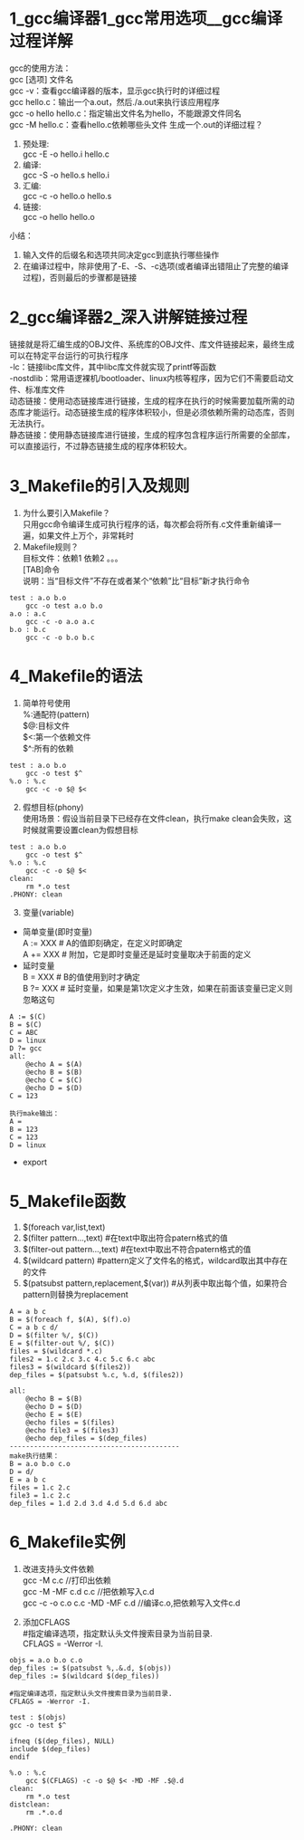 # 1_gcc编译器1_gcc常用选项__gcc编译过程详解  
gcc的使用方法：  
gcc [选项]  文件名  
gcc -v：查看gcc编译器的版本，显示gcc执行时的详细过程  
gcc hello.c：输出一个a.out，然后./a.out来执行该应用程序  
gcc -o hello hello.c：指定输出文件名为hello，不能跟源文件同名  
gcc -M hello.c：查看hello.c依赖哪些头文件
生成一个.out的详细过程？  
1. 预处理:  
gcc -E -o hello.i hello.c  
2. 编译:  
gcc -S -o hello.s hello.i
3. 汇编:  
gcc -c -o hello.o hello.s
4. 链接:  
gcc -o hello hello.o

小结：
1. 输入文件的后缀名和选项共同决定gcc到底执行哪些操作
2. 在编译过程中，除非使用了-E、-S、-c选项(或者编译出错阻止了完整的编译过程)，否则最后的步骤都是链接
# 2_gcc编译器2_深入讲解链接过程  
链接就是将汇编生成的OBJ文件、系统库的OBJ文件、库文件链接起来，最终生成可以在特定平台运行的可执行程序  
-lc：链接libc库文件，其中libc库文件就实现了printf等函数  
-nostdlib：常用语逻裸机/bootloader、linux内核等程序，因为它们不需要启动文件、标准库文件  
动态链接：使用动态链接库进行链接，生成的程序在执行的时候需要加载所需的动态库才能运行。动态链接生成的程序体积较小，但是必须依赖所需的动态库，否则无法执行。  
静态链接：使用静态链接库进行链接，生成的程序包含程序运行所需要的全部库，可以直接运行，不过静态链接生成的程序体积较大。  

# 3_Makefile的引入及规则  
1. 为什么要引入Makefile？  
只用gcc命令编译生成可执行程序的话，每次都会将所有.c文件重新编译一遍，如果文件上万个，非常耗时
2. Makefile规则？  
目标文件：依赖1 依赖2 。。。  
[TAB]命令  
说明：当“目标文件”不存在或者某个“依赖”比“目标”新才执行命令
```
test : a.o b.o
    gcc -o test a.o b.o
a.o : a.c
    gcc -c -o a.o a.c
b.o : b.c
    gcc -c -o b.o b.c
```
# 4_Makefile的语法  
1. 简单符号使用  
%:通配符(pattern)  
\$@:目标文件  
\$<:第一个依赖文件  
\$^:所有的依赖
```
test : a.o b.o
    gcc -o test $^
%.o : %.c
    gcc -c -o $@ $<
```
2. 假想目标(phony)  
使用场景：假设当前目录下已经存在文件clean，执行make clean会失败，这时候就需要设置clean为假想目标
```
test : a.o b.o
    gcc -o test $^
%.o : %.c
    gcc -c -o $@ $<
clean:
    rm *.o test
.PHONY: clean
```
3. 变量(variable) 
- 简单变量(即时变量)   
A := XXX  # A的值即刻确定，在定义时即确定  
A += XXX  # 附加，它是即时变量还是延时变量取决于前面的定义 
- 延时变量   
B = XXX  # B的值使用到时才确定  
B ?= XXX # 延时变量，如果是第1次定义才生效，如果在前面该变量已定义则忽略这句   
```
A := $(C)
B = $(C)
C = ABC
D = linux
D ?= gcc
all:
    @echo A = $(A)
    @echo B = $(B)
    @echo C = $(C)
    @echo D = $(D)
C = 123

执行make输出：
A =
B = 123
C = 123
D = linux
```
- export  
# 5_Makefile函数  
1. $(foreach var,list,text)  
2. $(filter pattern...,text)  #在text中取出符合patern格式的值
3. $(filter-out pattern...,text)  #在text中取出不符合patern格式的值
4. $(wildcard pattern)  #pattern定义了文件名的格式，wildcard取出其中存在的文件  
5. \$(patsubst pattern,replacement,$(var))  #从列表中取出每个值，如果符合pattern则替换为replacement
```
A = a b c
B = $(foreach f, $(A), $(f).o)
C = a b c d/
D = $(filter %/, $(C))
E = $(filter-out %/, $(C))
files = $(wildcard *.c)
files2 = 1.c 2.c 3.c 4.c 5.c 6.c abc
files3 = $(wildcard $(files2))
dep_files = $(patsubst %.c, %.d, $(files2))

all:
    @echo B = $(B)
    @echo D = $(D)
    @echo E = $(E)
    @echo files = $(files)
    @echo file3 = $(files3)
    @echo dep_files = $(dep_files)
------------------------------------------
make执行结果：
B = a.o b.o c.o
D = d/
E = a b c
files = 1.c 2.c
file3 = 1.c 2.c
dep_files = 1.d 2.d 3.d 4.d 5.d 6.d abc
```
# 6_Makefile实例  
1. 改进支持头文件依赖  
gcc -M c.c //打印出依赖  
gcc -M -MF c.d c.c //把依赖写入c.d  
gcc -c -o c.o c.c  -MD -MF c.d //编译c.o,把依赖写入文件c.d  

2. 添加CFLAGS  
#指定编译选项，指定默认头文件搜索目录为当前目录.  
CFLAGS = -Werror -I.
```
objs = a.o b.o c.o
dep_files := $(patsubst %,.&.d, $(objs))
dep_files := $(wildcard $(dep_files))

#指定编译选项，指定默认头文件搜索目录为当前目录.
CFLAGS = -Werror -I.

test : $(objs)
gcc -o test $^

ifneq ($(dep_files), NULL)
include $(dep_files)
endif

%.o : %.c
    gcc $(CFLAGS) -c -o $@ $< -MD -MF .$@.d
clean:
    rm *.o test
distclean:
    rm .*.o.d

.PHONY: clean
```